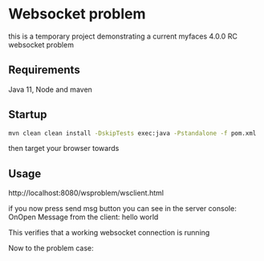 # Websocket problem 
this is a temporary project demonstrating a current
myfaces 4.0.0 RC websocket problem

## Requirements
Java 11, Node and maven

## Startup

```bash
mvn clean clean install -DskipTests exec:java -Pstandalone -f pom.xml
```

then target your browser towards

## Usage

http://localhost:8080/wsproblem/wsclient.html

if you now press send msg button you can see in the server console:
OnOpen
Message from the client: hello world

This verifies that a working websocket connection is running

Now to the problem case:


